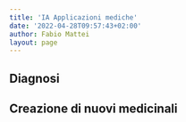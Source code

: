 ```yaml
---
title: 'IA Applicazioni mediche'
date: '2022-04-28T09:57:43+02:00'
author: Fabio Mattei
layout: page
---
```



## Diagnosi
## Creazione di nuovi medicinali


